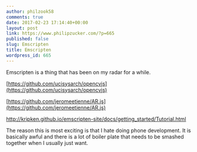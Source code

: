 ```yaml
---
author: philzook58
comments: true
date: 2017-02-23 17:14:40+00:00
layout: post
link: https://www.philipzucker.com/?p=665
published: false
slug: Emscripten
title: Emscripten
wordpress_id: 665
---
```


Emscripten is a thing that has been on my radar for a while.

[https://github.com/ucisysarch/opencvjs](https://github.com/ucisysarch/opencvjs)

[https://github.com/jeromeetienne/AR.js](https://github.com/jeromeetienne/AR.js)



http://kripken.github.io/emscripten-site/docs/getting_started/Tutorial.html

The reason this is most exciting is that I hate doing phone development. It is basically awful and there is a lot of boiler plate that needs to be smashed together when I usually just want.


